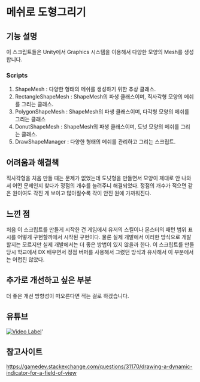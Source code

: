 # 메쉬로 도형그리기

## 기능 설명
 이 스크립트들은 Unity에서 Graphics 시스템을 이용해서 다양한 모양의 Mesh를 생성합니다.
 
 ### Scripts  
  1. ShapeMesh : 다양한 형태의 메쉬를 생성하기 위한 추상 클래스.
  2. RectangleShapeMesh : ShapeMesh의 파생 클래스이며, 직사각형 모양의 메쉬를 그리는 클래스.
  3. PolygonShapeMesh : ShapeMesh의 파생 클래스이며, 다각형 모양의 메쉬를 그리는 클래스
  4. DonutShapeMesh : ShapeMesh의 파생 클래스이며, 도넛 모양의 메쉬를 그리는 클래스. 
  5. DrawShapeManager : 다양한 형태의 메쉬를 관리하고 그리는 스크립트.
 
## 어려움과 해결책
 직사각형을 처음 만들 때는 문제가 없었는데 도넛형을 만들면서 모양이 제대로 안 나와서 어떤 문제인지 찾다가 정점의 개수를 늘려주니 해결되었다. 정점의 개수가 적으면 같은 원이여도 각진 게 보이고 많아질수록 각이 안진 원에 가까워진다.
 
## 느낀 점
 처음 이 스크립트를 만들게 시작한 건 게임에서 유저의 스킬이나 몬스터의 패턴 범위 표시를 어떻게 구현할까에서 시작된 구현이다. 물론 실제 개발에서 이러한 방식으로 개발할지는 모르지만 실제 개발에서는 더 좋은 방법이 있지 않을까 한다. 이 스크립트를 만들 당시 학교에서 DX 배우면서 정점 버퍼를 사용해서 그렸던 방식과 유사해서 이 부분에서는 어렵진 않았다.
 
## 추가로 개선하고 싶은 부분
 더 좋은 개선 방향성이 떠오른다면 적는 걸로 하겠습니다.
 
## 유튜브
 [![Video Label](http://img.youtube.com/vi/USTphE5bJI4/0.jpg)](https://youtu.be/USTphE5bJI4)'

## 참고사이트
 https://gamedev.stackexchange.com/questions/31170/drawing-a-dynamic-indicator-for-a-field-of-view
 

